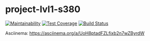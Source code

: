 # project-lvl1-s380
[![Maintainability](https://api.codeclimate.com/v1/badges/49f6493dd4d48d914da5/maintainability)](https://codeclimate.com/github/Nastya-1000/project-lvl1-s380/maintainability)
[![Test Coverage](https://api.codeclimate.com/v1/badges/49f6493dd4d48d914da5/test_coverage)](https://codeclimate.com/github/Nastya-1000/project-lvl1-s380/test_coverage)
[![Build Status](https://travis-ci.org/Nastya-1000/project-lvl1-s380.svg?branch=master)](https://travis-ci.org/Nastya-1000/project-lvl1-s380)

Asciinema: https://asciinema.org/a/UoH8ptadFZLfixb2n7wZByrdW
